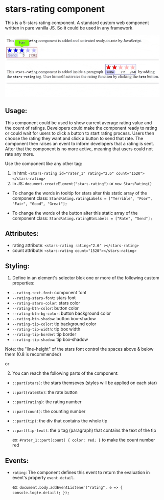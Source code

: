 # stars-rating component
This is a 5-stars rating component. A standard custom web component written in pure vanilla JS. So it could be used in any framework.

![Example demonstrating the use of the stars-rating component](./example.gif)

## Usage:
This component could be used to show current average rating value and the count of ratings. Developers could make the component ready to rating or could wait for users to click a button to start rating process. Users then choose the rating they want and click a button to send that rate. The component then raises an event to inform developers that a rating is sent. After that the component is no more active, meaning that users could not rate any more.

Use the component like any other tag:
1. In html: `<stars-rating id="rater_1" rating="2.6" count="1520"></stars-rating>`
2. In JS: `document.createElement("stars-rating")` or `new StarsRating()`

- To change the words in tooltip for stars alter this static array of the component class:
  `StarsRating.ratingLabels = ["Terrible", "Poor", "Fair", "Good", "Great"];`

- To change the words of the button alter this static array of the component class: `StarsRating.ratingBtnLabels = ["Rate", "Send"];`

## Attributes:
- rating attribute: `<stars-rating rating="2.6" ></stars-rating>`
- count  attribute: `<stars-rating count="1520"></stars-rating>`

## Styling:
1. Define in an element's selector blok one or more of the following custom properties:

- `--rating-text-font`: component font
- `--rating-stars-font`: stars font
- `--rating-stars-color`: stars color
- `--rating-btn-color`: button color
- `--rating-btn-bg-color`: button background color
- `--rating-btn-shadow`: button box-shadow
- `--rating-tip-color`: tip background color
- `--rating-tip-width`: tip box width
- `--rating-tip-border`: tip border
- `--rating-tip-shadow`: tip box-shadow

Note: the "line-height" of the stars font control the spaces above & below them (0.8 is recommended)

or

2. You can reach the following parts of the component:

- `::part(stars)`: the stars themseves (styles will be applied on each star)
- `::part(rateBtn)`: the rate button
- `::part(rating)`: the rating number
- `::part(count)`: the counting number
- `::part(tip)`: the div that contains the whole tip
- `::part(tip-text)`: the p tag (paragraph) that contains the text of the tip

  ex: `#rater_1::part(count) { color: red; }` to make the count number red

## Events:
- `rating`: The component defines this event to return the evaluation in event's property `event.detail`.

  ex: `document.body.addEventListener("rating", e => { console.log(e.detail); });`
